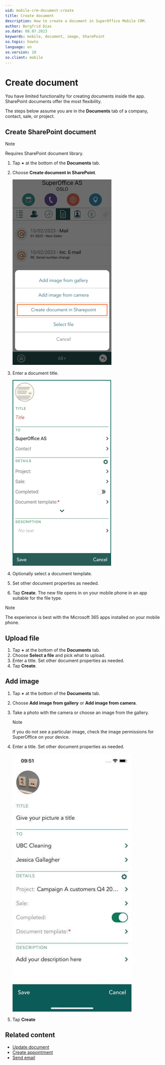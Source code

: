```yaml
---
uid: mobile-crm-document-create
title: Create document
description: How to create a document in SuperOffice Mobile CRM.
author: Bergfrid Dias
so.date: 08.07.2023
keywords: mobile, document, image, SharePoint
so.topic: howto
language: en
so.version: 10
so.client: mobile
---
```


# Create document

You have limited functionality for creating documents inside the app. SharePoint documents offer the most flexibility.

The steps below assume you are in the **Documents** tab of a company, contact, sale, or project.

## Create SharePoint document

> [!NOTE]
> Requires SharePoint document library.

1. Tap **+** at the bottom of the **Documents** tab.
2. Choose **Create document in SharePoint**.

    ![Mobile CRM: Add new document menu -app-screen][img6]

3. Enter a document title.

    ![Mobile CRM: Create new SharePoint document screen -app-screen][img7]

4. Optionally select a document template.
5. Set other document properties as needed.
6. Tap **Create**. The new file opens in on your mobile phone in an app suitable for the file type.

> [!NOTE]
> The experience is best with the Microsoft 365 apps installed on your mobile phone.

## Upload file

1. Tap **+** at the bottom of the **Documents** tab.
2. Choose **Select a file** and pick what to upload.
3. Enter a title. Set other document properties as needed.
4. Tap **Create**.

## Add image

1. Tap **+** at the bottom of the **Documents** tab.
2. Choose **Add image from gallery** or **Add image from camera**.
3. Take a photo with the camera or choose an image from the gallery.

    > [!NOTE]
    > If you do not see a particular image, check the image permissions for SuperOffice on your device.

4. Enter a title. Set other document properties as needed.

    ![Mobile CRM: save image -app-screen][img3]

5. Tap **Create**

## Related content

* [Update document][1]
* [Create appointment][2]
* [Send email][3]

<!-- Referenced links -->
[1]: update.md
[2]: ../diary/create-appointment.md
[3]: ../send-email-sms.md

<!-- Referenced images -->
[img3]: media/save-image.jpg
[img6]: ../../../../../release-notes/mobile/media/mobile-sharepoint-menu.png
[img7]: ../../../../../release-notes/mobile/media/mobile-sharepoint-create.png
